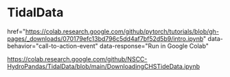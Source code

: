 # TidalData
href="https://colab.research.google.com/github/pytorch/tutorials/blob/gh-pages/_downloads/070179efc13bd796c5dd4af7bf52d5b9/intro.ipynb" data-behavior="call-to-action-event" data-response="Run in Google Colab" 

https://colab.research.google.com/github/NSCC-HydroPandas/TidalData/blob/main/DownloadingCHSTideData.ipynb





